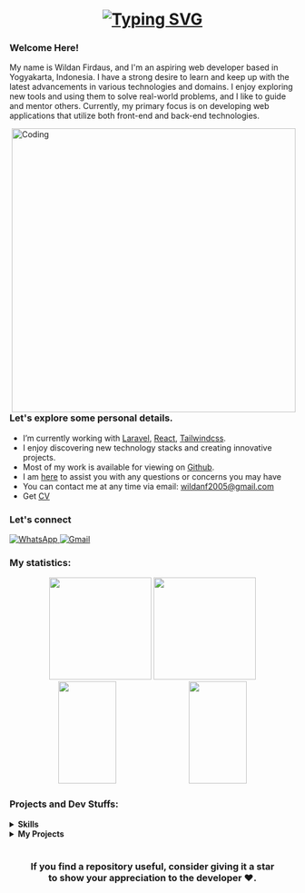 <h1 align="center"><a href="https://git.io/typing-svg"><img src="https://readme-typing-svg.demolab.com?font=Schibsted+Grotesk&pause=1000&color=F77313&center=true&vCenter=true&width=435&lines=Hello!;I+am+Wildan;Nice+to+meet+you.." alt="Typing SVG" /></a></h1>


### Welcome Here!

My name is Wildan Firdaus, and I'm an aspiring web developer based in Yogyakarta, Indonesia. I have a strong desire to learn and keep up with the latest advancements in various technologies and domains. I enjoy exploring new tools and using them to solve real-world problems, and I like to guide and mentor others. Currently, my primary focus is on developing web applications that utilize both front-end and back-end technologies.

<img align="right" width="500" src="https://img.freepik.com/premium-vector/young-man-programmer-working-computer-with-code-screen-student-programming-vector-concept_53562-4999.jpg" alt="Coding">

### Let's explore some personal details.

- I’m currently working with [Laravel](https://laravel.com), [React](https://react.dev/), [Tailwindcss](https://tailwindcss.com/).
- I enjoy discovering new technology stacks and creating innovative projects.
- Most of my work is available for viewing on [Github](https://github.com/wildanfh).
- I am [here](https://github.com/wildanfh/wildanfh/issues) to assist you with any questions or concerns you may have
- You can contact me at any time via email: wildanf2005@gmail.com
- Get [CV](https://github.com/wildanfh/wildanfh/blob/main/cv.pdf)

###  Let's connect

<p align="left">
<!-- <a href="https://www.linkedin.com/in//" target="_blank">
<img alt="LinkedIn" src="https://img.shields.io/badge/linkedin%20-%230077B5.svg?&style=for-the-badge&logo=linkedin&logoColor=white"/>
</a>
<a href="https://instagram.com/_wldnf_">
<img alt="Instagram" src="https://img.shields.io/badge/Instagram-E4405F?style=for-the-badge&logo=Instagram&logoColor=white" />
</a> -->
<a href="https://api.whatsapp.com/send?phone=085802764783">
<img alt="WhatsApp" src="https://img.shields.io/badge/WhatsApp-4FCE5D?style=for-the-badge&logo=WhatsApp&logoColor=white" />
</a>
<a href="mailto:wildanf2005@gmail.com">
<img alt="Gmail" src="https://img.shields.io/badge/Gmail-D14836?style=for-the-badge&logo=gmail&logoColor=white" />
</a>
</p>

### My statistics:

<p align="center">
<img height="180em" src="https://github-readme-stats.vercel.app/api?username=wildanfh&show_icons=true&theme=github_dark&hide_border=true&date_format=M%20j%5B%2C%20Y%5D&&count_private=true&include_all_commits=true" />
	
<img height="180em" src="https://github-readme-stats.vercel.app/api/top-langs/?username=wildanfh&theme=github_dark&hide_border=true&date_format=M%20j%5B%2C%20Y%5D&hide=javascript,css&exclude_repo=KNN-Image-Classification&show_icons=true&hide_border=true&layout=compact&langs_count=8"/>

<img height="180em" src="https://github-readme-stats.vercel.app/api/top-langs/?username=wildanfh&hide_progress=true&bg_color=333&text_color=ddd&border_color=555" width="45%" />

<img height="180em" src="https://github-readme-streak-stats.herokuapp.com/?user=wildanfh&theme=react&background=0d1117&hide_border=true&date_format=M%20j%5B%2C%20Y%5D&count_private=true" width="45%" />

</p>

### Projects and Dev Stuffs:

<details>
  <summary><b> Skills </b></summary> 
  <br>	
	
[![Laravel Badge](https://img.shields.io/badge/-Laravel-F9322C?style=flat-square&logo=Laravel&logoColor=white)](https://laravel.com/)
[![PHP Badge](https://img.shields.io/badge/-PHP-7A86B8?style=flat-square&logo=PHP&logoColor=white)](https://www.php.net/)
[![Javascript Badge](https://img.shields.io/badge/-Javascript-F7DF1E?style=flat-square&logo=Javascript&logoColor=white)](https://developer.mozilla.org/en-US/docs/Web/JavaScript)
[![React Badge](https://img.shields.io/badge/-React-087EA4?style=flat-square&logo=React&logoColor=white)](https://react.dev/)
[![MySQL Badge](https://img.shields.io/badge/-MySQL-00618A?style=flat-square&logo=MySQL&logoColor=white)](https://www.mysql.com/)
<br>
[![Linux Badge](https://img.shields.io/badge/-Linux-000000?style=flat-square&logo=linux&logoColor=white)](https://www.linux.org/)
[![Git Badge](https://img.shields.io/badge/-Git-F05133?style=flat-square&logo=Git&logoColor=white)](https://git-scm.com/)
[![Docker Badge](https://img.shields.io/badge/-Docker-2496ED?style=flat-square&logo=docker&logoColor=white)](https://www.docker.com/)
[![HTML Badge](https://img.shields.io/badge/-HTML5-E54C21?style=flat-square&logo=HTML5&logoColor=white)](https://html.com/)
[![CSS Badge](https://img.shields.io/badge/-CSS3-2496ED?style=flat-square&logo=CSS3&logoColor=white)](https://developer.mozilla.org/en-US/docs/Web/CSS)
<br>
[![TailwindCSS Badge](https://img.shields.io/badge/-TailwindCSS-38BDF8?style=flat-square&logo=TailwindCSS&logoColor=white)](https://tailwindcss.com/)
[![JSON Badge](https://img.shields.io/badge/-JSON-723FFF?style=flat-square&logo=JSON&logoColor=white)](https://www.json.org/)
    </br>
</details>

<details>
  <summary><b>My Projects</b></summary>
<p align="center">
<a href="https://github.com/wildanfh/quran-app">
  <img align="center" src="https://github-readme-stats.vercel.app/api/pin/?username=wildanfh&repo=quran-app&hide_border=true&theme=github_dark" />
</a>

<a href="https://github.com/wildanfh/fundraising">
  <img align="center" src="https://github-readme-stats.vercel.app/api/pin/?username=wildanfh&repo=fundraising&hide_border=true&theme=github_dark" />
</a>

<a href="https://github.com/wildanfh/resto">
  <img align="center" src="https://github-readme-stats.vercel.app/api/pin/?username=wildanfh&repo=resto&hide_border=true&theme=github_dark" />
</a>
	
<a href="https://github.com/wildanfh/contact-app">
  <img align="center" src="https://github-readme-stats.vercel.app/api/pin/?username=wildanfh&repo=contact-app&hide_border=true&theme=github_dark" />
</a>

<a href="https://github.com/wildanfh/xoxo">
  <img align="center" src="https://github-readme-stats.vercel.app/api/pin/?username=wildanfh&repo=xoxo&hide_border=true&theme=github_dark" />
</a>
	
<a href="https://github.com/wildanfh/database-siswa">
  <img align="center" src="https://github-readme-stats.vercel.app/api/pin/?username=wildanfh&repo=database-siswa&hide_border=true&theme=github_dark" />
</a>

</p>
</details>

#

<div align="center">

### If you find a repository useful, consider giving it a star <br> to show your appreciation to the developer ❤️.


</div>
